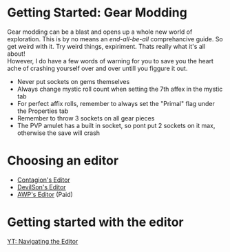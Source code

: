 # Getting Started: Gear Modding
Gear modding can be a blast and opens up a whole new world of exploration. This is by no means an _end-all-be-all_ comprehancive guide. So get weird with it. Try weird things, expiriment. Thats really what it's all about!  
  However, I do have a few words of warning for you to save you the heart ache of crashing yourself over and over untill you figgure it out.
  
* Never put sockets on gems themselves
* Always change mystic roll count when setting the 7th affex in the mystic tab
* For perfect affix rolls, remember to always set the "Primal" flag under the Properties tab
* Remember to throw 3 sockets on all gear pieces
* The PVP amulet has a built in socket, so pont put 2 sockets on it max, otherwise the save will crash

# Choosing an editor
* [Contagion's Editor](https://github.com/ooCONTAGIONoo/D3Editor/releases)
* [DevilSon's Editor](https://github.com/xXTheDevilsSonXx/Editor-Releases)
* [AWP's Editor](http://diiiedit.awp-ent.com/) (Paid)
  
# Getting started with the editor
[YT: Navigating the Editor](https://www.youtube.com/watch?v=mdRdimc_Zu0&t=46s) 
